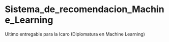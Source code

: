 # Sistema_de_recomendacion_Machine_Learning
Ultimo entregable para la Icaro (Diplomatura en Machine Learning)
